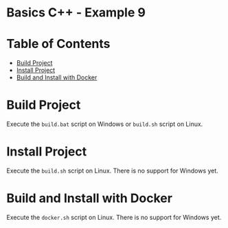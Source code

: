 # Basics C++ - Example 9

# Table of Contents

* [Build Project](#build-project)
* [Install Project](#install-project)
* [Build and Install with Docker](#build-and-install-with-docker)

# Build Project

Execute the `build.bat` script on Windows or `build.sh` script on Linux.

# Install Project

Execute the `build.sh` script on Linux. There is no support for Windows yet.

# Build and Install with Docker

Execute the `docker.sh` script on Linux. There is no support for Windows yet.
